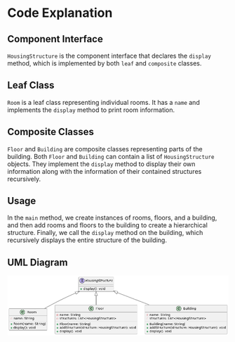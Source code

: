 # Code Explanation

## Component Interface

`HousingStructure` is the component interface that declares the `display` method, which is implemented by both `leaf` and `composite` classes.

## Leaf Class
`Room` is a leaf class representing individual rooms. It has a `name` and implements the `display` method to print room information.

## Composite Classes
`Floor` and `Building` are composite classes representing parts of the building.
Both `Floor` and `Building` can contain a list of `HousingStructure` objects.
They implement the `display` method to display their own information along with the information of their contained structures recursively.


## Usage
In the `main` method, we create instances of rooms, floors, and a building, and then add rooms and floors to the building to create a hierarchical structure. Finally, we call the `display` method on the building, which recursively displays the entire structure of the building.



## UML Diagram

![Link Name](Assignment4.png) 

